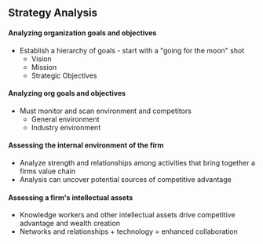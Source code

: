 ## Strategy Analysis
#### Analyzing organization goals and objectives
- Establish a hierarchy of goals - start with a "going for the moon" shot
	- Vision
	- Mission
	- Strategic Objectives
#### Analyzing org goals and objectives
- Must monitor and scan environment and competitors
	- General environment
	- Industry environment

#### Assessing the internal environment of the firm
- Analyze strength and relationships among activities that bring together a firms value chain
- Analysis can uncover potential sources of competitive advantage
#### Assessing a firm's intellectual assets
- Knowledge workers and other intellectual assets drive competitive advantage and wealth creation
- Networks and relationships + technology = enhanced collaboration
